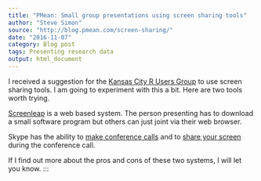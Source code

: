 ```yaml
---
title: "PMean: Small group presentations using screen sharing tools"
author: "Steve Simon"
source: "http://blog.pmean.com/screen-sharing/"
date: "2016-11-07"
category: Blog post
tags: Presenting research data
output: html_document
---
```


I received a suggestion for the [Kansas City R Users
Group](https://www.meetup.com/Kansas-City-R-Users-Group/) to use screen
sharing tools. I am going to experiment with this a bit. Here are two
tools worth trying.

<!---More--->

[Screenleap](http://www.screenleap.com/) is a web based system. The
person presenting has to download a small software program but others
can just joint via their web browser.

Skype has the ability to [make conference
calls](https://www.skype.com/en/features/group-calls/) and to [share
your screen](https://www.skype.com/en/features/screen-sharing/) during
the conference call.

If I find out more about the pros and cons of these two systems, I will
let you know.
:::

